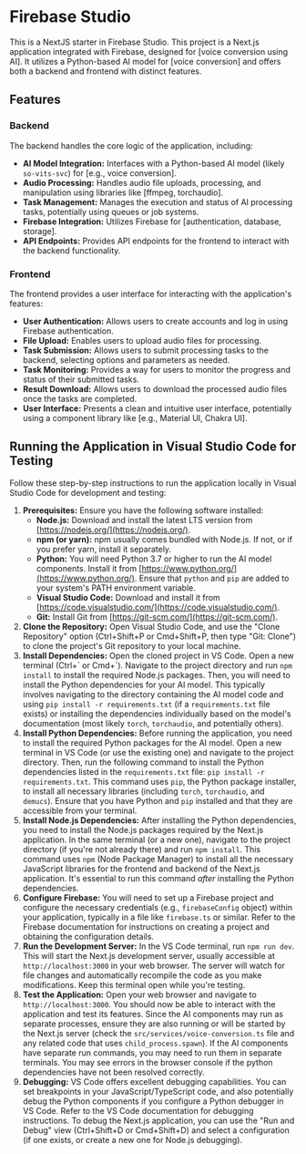 # Firebase Studio

This is a NextJS starter in Firebase Studio.
This project is a Next.js application integrated with Firebase, designed for [voice conversion using AI].  It utilizes a Python-based AI model for [voice conversion] and offers both a backend and frontend with distinct features.

## Features

### Backend

The backend handles the core logic of the application, including:

*   **AI Model Integration:**  Interfaces with a Python-based AI model (likely `so-vits-svc`) for [e.g., voice conversion].
*   **Audio Processing:**  Handles audio file uploads, processing, and manipulation using libraries like [ffmpeg, torchaudio].
*   **Task Management:**  Manages the execution and status of AI processing tasks, potentially using queues or job systems.
*   **Firebase Integration:**  Utilizes Firebase for [authentication, database, storage].
*   **API Endpoints:** Provides API endpoints for the frontend to interact with the backend functionality.

### Frontend

The frontend provides a user interface for interacting with the application's features:

*   **User Authentication:**  Allows users to create accounts and log in using Firebase authentication.
*   **File Upload:** Enables users to upload audio files for processing.
*   **Task Submission:**  Allows users to submit processing tasks to the backend, selecting options and parameters as needed.
*   **Task Monitoring:**  Provides a way for users to monitor the progress and status of their submitted tasks.
*   **Result Download:**  Allows users to download the processed audio files once the tasks are completed.
*   **User Interface:** Presents a clean and intuitive user interface, potentially using a component library like [e.g., Material UI, Chakra UI].

## Running the Application in Visual Studio Code for Testing

Follow these step-by-step instructions to run the application locally in Visual Studio Code for development and testing:

1.  **Prerequisites:** Ensure you have the following software installed:
    *   **Node.js:**  Download and install the latest LTS version from [https://nodejs.org/](https://nodejs.org/).
    *   **npm (or yarn):**  npm usually comes bundled with Node.js.  If not, or if you prefer yarn, install it separately.
    *   **Python:** You will need Python 3.7 or higher to run the AI model components.  Install it from [https://www.python.org/](https://www.python.org/).  Ensure that `python` and `pip` are added to your system's PATH environment variable.
    *   **Visual Studio Code:**  Download and install it from [https://code.visualstudio.com/](https://code.visualstudio.com/).
    *   **Git:**  Install Git from [https://git-scm.com/](https://git-scm.com/).
2.  **Clone the Repository:**  Open Visual Studio Code, and use the "Clone Repository" option (Ctrl+Shift+P or Cmd+Shift+P, then type "Git: Clone") to clone the project's Git repository to your local machine.
3.  **Install Dependencies:**  Open the cloned project in VS Code. Open a new terminal (Ctrl+\` or Cmd+\`). Navigate to the project directory and run `npm install` to install the required Node.js packages. Then, you will need to install the Python dependencies for your AI model. This typically involves navigating to the directory containing the AI model code and using `pip install -r requirements.txt` (if a `requirements.txt` file exists) or installing the dependencies individually based on the model's documentation (most likely `torch`, `torchaudio`, and potentially others).
4.  **Install Python Dependencies:** Before running the application, you need to install the required Python packages for the AI model. Open a new terminal in VS Code (or use the existing one) and navigate to the project directory. Then, run the following command to install the Python dependencies listed in the `requirements.txt` file:  `pip install -r requirements.txt`. This command uses `pip`, the Python package installer, to install all necessary libraries (including `torch`, `torchaudio`, and `demucs`).  Ensure that you have Python and `pip` installed and that they are accessible from your terminal.
5.  **Install Node.js Dependencies:** After installing the Python dependencies, you need to install the Node.js packages required by the Next.js application. In the same terminal (or a new one), navigate to the project directory (if you're not already there) and run `npm install`. This command uses `npm` (Node Package Manager) to install all the necessary JavaScript libraries for the frontend and backend of the Next.js application. It's essential to run this command *after* installing the Python dependencies.
6.  **Configure Firebase:**  You will need to set up a Firebase project and configure the necessary credentials (e.g., `firebaseConfig` object) within your application, typically in a file like `firebase.ts` or similar. Refer to the Firebase documentation for instructions on creating a project and obtaining the configuration details.
5.  **Run the Development Server:**  In the VS Code terminal, run `npm run dev`. This will start the Next.js development server, usually accessible at `http://localhost:3000` in your web browser.  The server will watch for file changes and automatically recompile the code as you make modifications.  Keep this terminal open while you're testing.
7.  **Test the Application:** Open your web browser and navigate to `http://localhost:3000`. You should now be able to interact with the application and test its features.  Since the AI components may run as separate processes, ensure they are also running or will be started by the Next.js server (check the `src/services/voice-conversion.ts` file and any related code that uses `child_process.spawn`).  If the AI components have separate run commands, you may need to run them in separate terminals. You may see errors in the browser console if the python dependencies have not been resolved correctly.
8.  **Debugging:**  VS Code offers excellent debugging capabilities.  You can set breakpoints in your JavaScript/TypeScript code, and also potentially debug the Python components if you configure a Python debugger in VS Code.  Refer to the VS Code documentation for debugging instructions.  To debug the Next.js application, you can use the "Run and Debug" view (Ctrl+Shift+D or Cmd+Shift+D) and select a configuration (if one exists, or create a new one for Node.js debugging).
